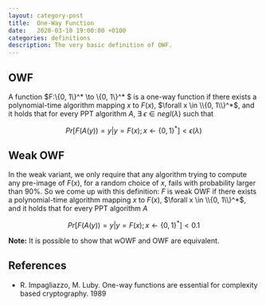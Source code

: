 ```yaml
---
layout: category-post
title:  One-Way Function
date:   2020-03-10 19:00:00 +0100
categories: definitions
description: The very basic definition of OWF.
---
```

## OWF

A function $F:\\{0, 1\\}^* \to \\{0, 1\\}^* $ is a one-way function if there exists a polynomial-time algorithm mapping $x$ to $F(x)$, $\forall x \in \\{0, 1\\}^*$, and it holds that for every PPT algorithm $A$, $\exists\;\epsilon \in negl(\lambda)$ such that

$$Pr[F(A(y)) = y | y = F(x); x \leftarrow \{0, 1\}^*] \lt \epsilon(\lambda)$$

## Weak OWF

In the weak variant, we only require that any algorithm trying to compute any pre-image of $F(x)$, for a random choice of $x$, fails with probability larger than 90%. So we come up with this definition: $F$ is weak OWF if there exists a polynomial-time algorithm mapping $x$ to $F(x)$, $\forall x \in \\{0, 1\\}^*$, and it holds that for every PPT algorithm $A$

$$Pr[F(A(y)) = y | y = F(x); x \leftarrow \{0, 1\}^*] \lt 0.1$$

**Note:** It is possible to show that wOWF and OWF are equivalent.

## References

- R. Impagliazzo, M. Luby. One-way functions are essential for complexity based cryptography. 1989
